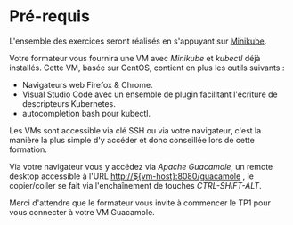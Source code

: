 
# Pré-requis

L'ensemble des exercices seront réalisés en s'appuyant sur [Minikube](https://github.com/kubernetes/minikube).

Votre formateur vous fournira une VM avec _Minikube_ et _kubectl_ déjà installés. Cette VM, basée sur CentOS, contient en plus les outils suivants :
- Navigateurs web Firefox & Chrome.
- Visual Studio Code avec un ensemble de plugin facilitant l'écriture de descripteurs Kubernetes.
- autocompletion bash pour kubectl.

Les VMs sont accessible via clé SSH ou via votre navigateur, c'est la manière la plus simple d'y accéder et donc conseillée lors de cette formation.

Via votre navigateur vous y accédez via *Apache Guacamole*, un remote desktop accessible à l'URL [http://${vm-host}:8080/guacamole]() , le copier/coller se fait via l'enchaînement de touches *CTRL-SHIFT-ALT*.

Merci d'attendre que le formateur vous invite à commencer le TP1 pour vous connecter à votre VM Guacamole.

<div class="pb"></div>
